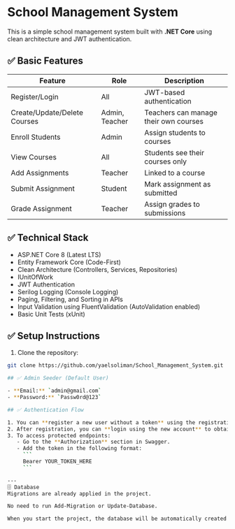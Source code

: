 # School Management System

This is a simple school management system built with **.NET Core** using clean architecture and JWT authentication.

## ✅ Basic Features

| Feature                    | Role            | Description                          |
|----------------------------|-----------------|--------------------------------------|
| Register/Login             | All             | JWT-based authentication             |
| Create/Update/Delete Courses | Admin, Teacher | Teachers can manage their own courses |
| Enroll Students            | Admin           | Assign students to courses            |
| View Courses               | All             | Students see their courses only       |
| Add Assignments            | Teacher         | Linked to a course                    |
| Submit Assignment          | Student         | Mark assignment as submitted          |
| Grade Assignment           | Teacher         | Assign grades to submissions          |

## ✅ Technical Stack

- ASP.NET Core 8 (Latest LTS)
- Entity Framework Core (Code-First)
- Clean Architecture (Controllers, Services, Repositories)
- IUnitOfWork
- JWT Authentication
- Serilog Logging (Console Logging)
- Paging, Filtering, and Sorting in APIs
- Input Validation using FluentValidation (AutoValidation enabled)
- Basic Unit Tests (xUnit)

## ✅ Setup Instructions

1. Clone the repository:
```bash
git clone https://github.com/yaelsoliman/School_Management_System.git

## ✅ Admin Seeder (Default User)

- **Email:** `admin@gmail.com`
- **Password:** `Passw0rd@123`

## ✅ Authentication Flow

1. You can **register a new user without a token** using the registration endpoint.
2. After registration, you can **login using the new account** to obtain a JWT token.
3. To access protected endpoints:
   - Go to the **Authorization** section in Swagger.
   - Add the token in the following format:
     ```
     Bearer YOUR_TOKEN_HERE
     ```

---
🗄️ Database
Migrations are already applied in the project.

No need to run Add-Migration or Update-Database.

When you start the project, the database will be automatically created and seeded (Admin user will be created). 
